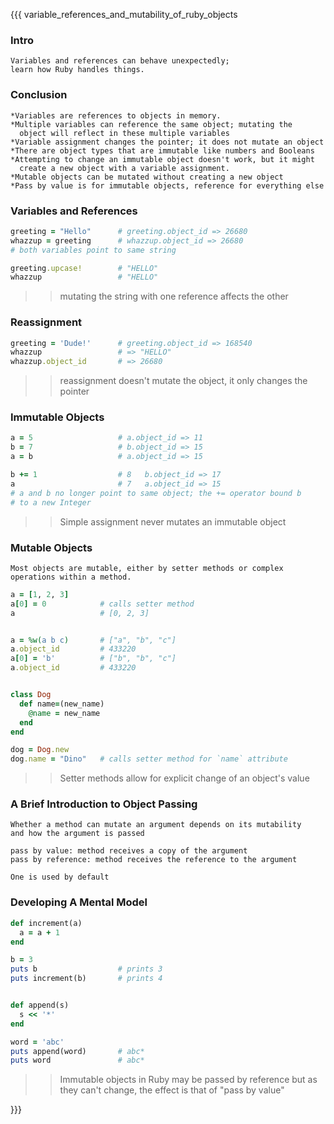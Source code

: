{{{ variable_references_and_mutability_of_ruby_objects

### Intro

    Variables and references can behave unexpectedly;
    learn how Ruby handles things.

### Conclusion

    *Variables are references to objects in memory.
    *Multiple variables can reference the same object; mutating the
      object will reflect in these multiple variables
    *Variable assignment changes the pointer; it does not mutate an object
    *There are object types that are immutable like numbers and Booleans
    *Attempting to change an immutable object doesn't work, but it might
      create a new object with a variable assignment.
    *Mutable objects can be mutated without creating a new object
    *Pass by value is for immutable objects, reference for everything else
    



### Variables and References

```ruby
greeting = "Hello"      # greeting.object_id => 26680
whazzup = greeting      # whazzup.object_id => 26680
# both variables point to same string

greeting.upcase!        # "HELLO"
whazzup                 # "HELLO"
```
>> mutating the string with one reference affects the other




### Reassignment

```ruby
greeting = 'Dude!'      # greeting.object_id => 168540
whazzup                 # => "HELLO"
whazzup.object_id       # => 26680
```
>> reassignment doesn't mutate the object, it only changes the pointer




### Immutable Objects

```ruby
a = 5                   # a.object_id => 11
b = 7                   # b.object_id => 15 
a = b                   # a.object_id => 15

b += 1                  # 8   b.object_id => 17
a                       # 7   a.object_id => 15
# a and b no longer point to same object; the += operator bound b
# to a new Integer
```
>> Simple assignment never mutates an immutable object




### Mutable Objects

    Most objects are mutable, either by setter methods or complex
    operations within a method.

```ruby
a = [1, 2, 3]
a[0] = 0            # calls setter method
a                   # [0, 2, 3]


a = %w(a b c)       # ["a", "b", "c"]
a.object_id         # 433220
a[0] = 'b'          # ["b", "b", "c"]
a.object_id         # 433220


class Dog
  def name=(new_name)
    @name = new_name
  end
end

dog = Dog.new
dog.name = "Dino"   # calls setter method for `name` attribute
```
>> Setter methods allow for explicit change of an object's value




### A Brief Introduction to Object Passing

    Whether a method can mutate an argument depends on its mutability
    and how the argument is passed

    pass by value: method receives a copy of the argument
    pass by reference: method receives the reference to the argument

    One is used by default




### Developing A Mental Model

```ruby
def increment(a)
  a = a + 1
end

b = 3
puts b                  # prints 3
puts increment(b)       # prints 4


def append(s)
  s << '*'
end

word = 'abc'
puts append(word)       # abc*
puts word               # abc*
```
>> Immutable objects in Ruby may be passed by reference but as they
>> can't change, the effect is that of "pass by value"

}}}
